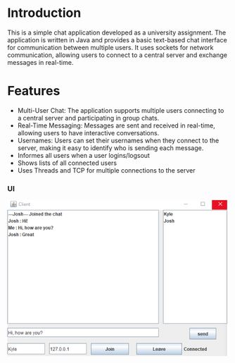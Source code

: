 
# Introduction
This is a simple chat application developed as a university assignment. The application is written in Java and provides a basic text-based chat interface for communication between multiple users. It uses sockets for network communication, allowing users to connect to a central server and exchange messages in real-time.

# Features
* Multi-User Chat: The application supports multiple users connecting to a central server and participating in group chats.
* Real-Time Messaging: Messages are sent and received in real-time, allowing users to have interactive conversations.
* Usernames: Users can set their usernames when they connect to the server, making it easy to identify who is sending each message.
* Informes all users when a user logins/logsout
* Shows lists of all connected users 
* Uses Threads and TCP for multiple connections to the server

### UI

![alt text](chat1.png)
